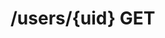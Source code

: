 #  /users/{uid} GET

<api-endpoint openapi-path="../../../openApi.json" method="GET" endpoint="/users/{uid}"/>